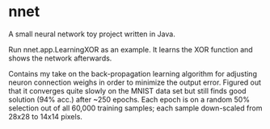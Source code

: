 # nnet
A small neural network toy project written in Java.

Run nnet.app.LearningXOR as an example. It learns the XOR function and shows the network afterwards.

Contains my take on the back-propagation learning algorithm for adjusting neuron connection weighs in order to minimize the output error. Figured out that it converges quite slowly on the MNIST data set but still finds good solution (94% acc.) after ~250 epochs. Each epoch is on a random 50% selection out of all 60,000 training samples; each sample down-scaled from 28x28 to 14x14 pixels.
